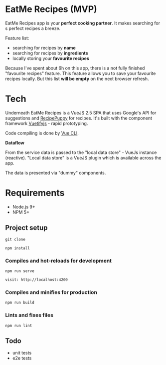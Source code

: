 # EatMe Recipes (MVP)

EatMe Recipes app is your **perfect cooking partner**. It makes searching for s perfect recipes a breeze.
 
 Feature list:
 - searching for recipes by **name**
 - searching for recipes by **ingredients**
 - locally storing your **favourite recipes**

Because I've spent about 6h on this app, there is a not fully finished "favourite recipes" feature. This feature allows you to save your favourite recipes locally. But this list **will be empty** on the next browser refresh.

 # Tech
 Underneath EatMe Recipes is a VueJS 2.5 SPA that uses Google's API for suggestions and [RecipePuppy](http://www.recipepuppy.com/) for recipes.
 It's built with the component framework [Vuetifyjs](https://vuetifyjs.com/en/) - rapid prototyping.
 
 Code compiling is done by [Vue CLI](https://cli.vuejs.org/). 
 
 **Dataflow**
  
 From the service data is passed to the "local data store" - VueJs instance (reactive).
 "Local data store" is a VueJS plugin which is available across the app.
 
 The data is presented via "dummy" components.
   
# Requirements
- Node.js 9+
- NPM 5+

## Project setup
```
git clone
```

```
npm install
```

### Compiles and hot-reloads for development
```
npm run serve
```

```
visit: http://localhost:4200
```

### Compiles and minifies for production
```
npm run build
```

### Lints and fixes files
```
npm run lint
```

## Todo
- unit tests
- e2e tests
